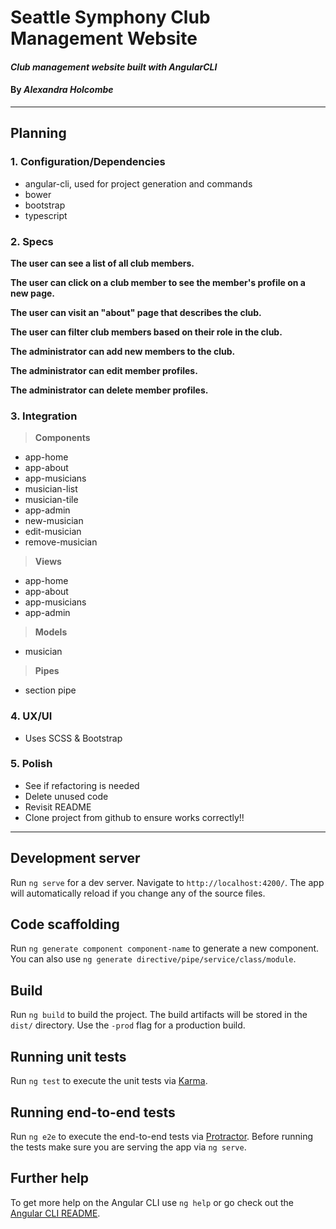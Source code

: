 # Seattle Symphony Club Management Website

#### _Club management website built with AngularCLI_

#### By _**Alexandra Holcombe**_

***

## Planning
### **1.  Configuration/Dependencies**  
  * angular-cli, used for project generation and commands
  * bower
  * bootstrap
  * typescript

### **2.  Specs**  

  **The user can see a list of all club members.**  

  **The user can click on a club member to see the member's profile on a new page.**  

  **The user can visit an "about" page that describes the club.**

  **The user can filter club members based on their role in the club.**  

  **The administrator can add new members to the club.**

  **The administrator can edit member profiles.**

  **The administrator can delete member profiles.**


### **3.  Integration**  

> **Components**  
  * app-home
  * app-about
  * app-musicians
  * musician-list
  * musician-tile
  * app-admin
  * new-musician
  * edit-musician
  * remove-musician

> **Views**
  * app-home
  * app-about
  * app-musicians
  * app-admin

> **Models**  
  * musician

> **Pipes**
  * section pipe

### **4.  UX/UI**  
  * Uses SCSS & Bootstrap

### **5.  Polish**  
  * See if refactoring is needed
  * Delete unused code
  * Revisit README
  * Clone project from github to ensure works correctly!!

***

## Development server

Run `ng serve` for a dev server. Navigate to `http://localhost:4200/`. The app will automatically reload if you change any of the source files.

## Code scaffolding

Run `ng generate component component-name` to generate a new component. You can also use `ng generate directive/pipe/service/class/module`.

## Build

Run `ng build` to build the project. The build artifacts will be stored in the `dist/` directory. Use the `-prod` flag for a production build.

## Running unit tests

Run `ng test` to execute the unit tests via [Karma](https://karma-runner.github.io).

## Running end-to-end tests

Run `ng e2e` to execute the end-to-end tests via [Protractor](http://www.protractortest.org/).
Before running the tests make sure you are serving the app via `ng serve`.

## Further help

To get more help on the Angular CLI use `ng help` or go check out the [Angular CLI README](https://github.com/angular/angular-cli/blob/master/README.md).
